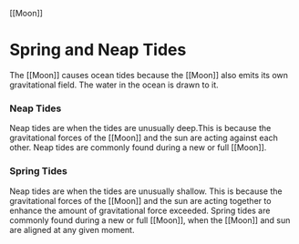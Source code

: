 [[Moon]]
# Spring and Neap Tides
The [[Moon]] causes ocean tides because the [[Moon]] also emits its own gravitational field. The water in the ocean is drawn to it.

### Neap Tides
Neap tides are when the tides are unusually deep.This is because the gravitational forces of the [[Moon]] and the sun are acting against each other. Neap tides are commonly found during a new or full [[Moon]].

### Spring Tides
Neap tides are when the tides are unusually shallow. This is because the gravitational forces of the [[Moon]] and the sun are acting together to enhance the amount of gravitational force exceeded.
Spring tides are commonly found during a new or full [[Moon]], when the [[Moon]] and sun are aligned at any given moment.
